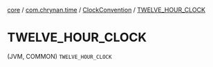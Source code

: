[core](../../index.md) / [com.chrynan.time](../index.md) / [ClockConvention](index.md) / [TWELVE_HOUR_CLOCK](./-t-w-e-l-v-e_-h-o-u-r_-c-l-o-c-k.md)

# TWELVE_HOUR_CLOCK

(JVM, COMMON) `TWELVE_HOUR_CLOCK`